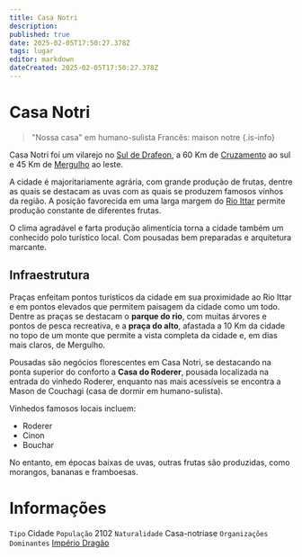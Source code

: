 ```yaml
---
title: Casa Notri
description: 
published: true
date: 2025-02-05T17:50:27.378Z
tags: lugar
editor: markdown
dateCreated: 2025-02-05T17:50:27.378Z
---
```


# Casa Notri
> "Nossa casa" em humano-sulista
> Francês: maison notre
{.is-info}

Casa Notri foi um vilarejo no [Sul de Drafeon](/lugares/plano-material/drafeon/sul-de-drafeon), a 60 Km de [Cruzamento](/lugares/plano-material/drafeon/sul-de-drafeon/cruzamento) ao sul e 45 Km de [Mergulho](/lugares/plano-material/drafeon/sul-de-drafeon/mergulho) ao leste.

A cidade é majoritariamente agrária, com grande produção de frutas, dentre as quais se destacam as uvas com as quais se produzem famosos vinhos da região. A posição favorecida em uma larga margem do [Rio Ittar](/lugares/plano-material/drafeon/sul-de-drafeon/rio-ittar) permite produção constante de diferentes frutas.

O clima agradável e farta produção alimentícia torna a cidade também um conhecido polo turístico local. Com pousadas bem preparadas e arquitetura marcante.

## Infraestrutura

Praças enfeitam pontos turísticos da cidade em sua proximidade ao Rio Ittar e em pontos elevados que permitem paisagem da cidade como um todo. Dentre as praças se destacam o **parque do rio**, com muitas árvores e pontos de pesca recreativa, e a **praça do alto**, afastada a 10 Km da cidade no topo de um monte que permite a vista completa da cidade e, em dias mais claros, de Mergulho.

Pousadas são negócios florescentes em Casa Notri, se destacando na ponta superior do conforto a **Casa do Roderer**, pousada localizada na entrada do vinhedo Roderer, enquanto nas mais acessíveis se encontra a Mason de Couchagi (casa de dormir em humano-sulista).

Vinhedos famosos locais incluem:
- Roderer
- Cinon
- Bouchar

No entanto, em épocas baixas de uvas, outras frutas são produzidas, como morangos, bananas e framboesas.

# Informações
`Tipo` Cidade 
`População` 2102
`Naturalidade` Casa-notriase
`Organizações Dominantes` [Império Dragão](/faccoes/nacoes/imperio-dragao#imperio-dragao) 